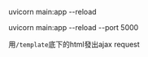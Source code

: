 uvicorn main:app --reload

uvicorn main:app --reload --port 5000



用`/template`底下的html發出ajax request